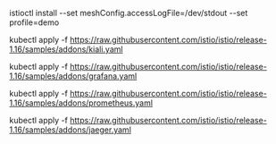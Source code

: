 istioctl install --set meshConfig.accessLogFile=/dev/stdout --set profile=demo

kubectl apply -f https://raw.githubusercontent.com/istio/istio/release-1.16/samples/addons/kiali.yaml

kubectl apply -f https://raw.githubusercontent.com/istio/istio/release-1.16/samples/addons/grafana.yaml

kubectl apply -f https://raw.githubusercontent.com/istio/istio/release-1.16/samples/addons/prometheus.yaml

kubectl apply -f https://raw.githubusercontent.com/istio/istio/release-1.16/samples/addons/jaeger.yaml
